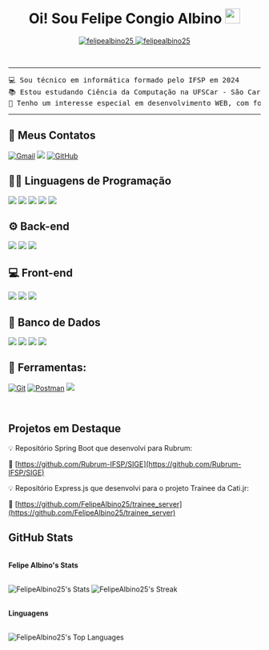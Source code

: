 <h1 align="center">
Oi! Sou Felipe Congio Albino
	<a href="https://github.com/FelipeAlbino25" target="_self">
		<img src="https://media.giphy.com/media/hvRJCLFzcasrR4ia7z/giphy.gif" width="30">
	</a>
</h1>
<p align="center">
	<a href="https://github.com/FelipeAlbino25">
		<img src="https://komarev.com/ghpvc/?username=felipealbino25&label=Profile%20views&color=0e75b6&style=flat" alt="felipealbino25" />
	</a>
	<a href="https://github.com/FelipeAlbino25">
		<img src="https://img.shields.io/github/followers/felipealbino25?label=Followers" alt="felipealbino25" />
	</a>
</p>
<br/>

<hr>

<pre>
💻 Sou técnico em informática formado pelo IFSP em 2024
📚 Estou estudando Ciência da Computação na UFSCar - São Carlos
📝 Tenho um interesse especial em desenvolvimento WEB, com foco em Back-end
</pre>
<hr>

## 🤝 Meus Contatos
<p>
	<a href="mailto:felipecongioalbino11@gmail.com"><img img src="https://img.shields.io/badge/Gmail-D14836?style=for-the-badge&logo=gmail&logoColor=white" alt="Gmail"/></a>
	<a href="https://www.linkedin.com/in/felipecongioalbino/"><img src="https://img.shields.io/badge/LinkedIn-0077B5?style=for-the-badge&logo=linkedin&logoColor=white"/></a>
	<a href="https://github.com/FelipeAlbino25"><img src="https://img.shields.io/badge/GitHub-100000?style=for-the-badge&logo=github&logoColor=white" alt="GitHub"/></a>
</p>

## 👨‍💻 Linguagens de Programação

<p>
    <a href="https://github.com/FelipeAlbino25"><img src="https://img.shields.io/badge/Java-ED8B00?style=for-the-badge&logo=openjdk&logoColor=white"></a>
	    <a href="https://github.com/FelipeAlbino25"><img src="https://img.shields.io/badge/C-00599C?style=for-the-badge&logo=c&logoColor=white"></a>
	    <a href="https://github.com/FelipeAlbino25"><img src="https://img.shields.io/badge/TypeScript-007ACC?style=for-the-badge&logo=typescript&logoColor=white"></a>
     	    <a href="https://github.com/FelipeAlbino25"><img src="https://img.shields.io/badge/JavaScript-323330?style=for-the-badge&logo=javascript&logoColor=F7DF1E"></a>
	   <a href="https://github.com/FelipeAlbino25"><img src="https://img.shields.io/badge/PHP-777BB4?style=for-the-badge&logo=php&logoColor=white"></a>



## ⚙️ Back-end

<p>
    <a href="https://github.com/FelipeAlbino25"><img src="https://img.shields.io/badge/express.js-000000?style=for-the-badge&logo=express&logoColor=white"></a>
    <a href="https://github.com/FelipeAlbino25"><img src="https://img.shields.io/badge/Spring%20Boot-6DB33F?style=for-the-badge&logo=springboot&logoColor=white"></a>
        <a href="https://github.com/FelipeAlbino25"><img src="https://img.shields.io/badge/node.js-339933?style=for-the-badge&logo=Node.js&logoColor=white"></a>

</p>

## 💻 Front-end

<p>
    
<a href="https://github.com/FelipeAlbino25"><img src="https://img.shields.io/badge/-ReactJs-61DAFB?logo=react&logoColor=white&style=for-the-badge"></a>
<a href="https://github.com/FelipeAlbino25"><img src="https://img.shields.io/badge/HTML5-E34F26?style=for-the-badge&logo=html5&logoColor=white"></a>
<a href="https://github.com/FelipeAlbino25"><img src="https://img.shields.io/badge/CSS3-1572B6?style=for-the-badge&logo=css3&logoColor=white"></a>

 
</p>

## 💾 Banco de Dados

<p>
    <a href="https://github.com/FelipeAlbino25"><img src="https://img.shields.io/badge/MySQL-005C84?style=for-the-badge&logo=mysql&logoColor=white"></a>
    <a href="https://github.com/FelipeAlbino25"><img src="https://img.shields.io/badge/Sqlite-003B57?style=for-the-badge&logo=sqlite&logoColor=white"></a>
    <a href="https://github.com/FelipeAlbino25"><img src="https://img.shields.io/badge/phpmyadmin-6C78AF?style=for-the-badge&logo=phpmyadmin&logoColor=white"></a>
    <a href="https://github.com/FelipeAlbino25"><img src="https://img.shields.io/badge/PostgreSQL-316192?style=for-the-badge&logo=postgresql&logoColor=white"></a>
  
</p>

## 🧰 Ferramentas:
<p>
<a href="https://github.com/FelipeAlbino25"><img alt="Git" src="https://img.shields.io/badge/GIT-E44C30?style=for-the-badge&logo=git&logoColor=white"></a>
    <a href="https://github.com/FelipeAlbino25"><img alt="Postman" src="https://img.shields.io/badge/Postman-FF6C37?style=for-the-badge&logo=Postman&logoColor=white"></a>
 <a href="https://github.com/FelipeAlbino25"><img src="https://img.shields.io/badge/Docker-2CA5E0?style=for-the-badge&logo=docker&logoColor=white"></a>
</p>
</br>

## Projetos em Destaque

💡 Repositório Spring Boot que desenvolvi para Rubrum:

🔗 [https://github.com/Rubrum-IFSP/SIGE](https://github.com/Rubrum-IFSP/SIGE)


💡 Repositório Express.js que desenvolvi para o projeto Trainee da Cati.jr:

🔗 [https://github.com/FelipeAlbino25/trainee_server](https://github.com/FelipeAlbino25/trainee_server)


## GitHub Stats

<br/>
<summary><b>Felipe Albino's Stats</b></summary>
<br/>

![FelipeAlbino25's Stats](https://github-readme-stats.vercel.app/api?username=FelipeAlbino25&theme=dracula&show_icons=true&hide_border=true&count_private=true)
	![FelipeAlbino25's Streak](https://github-readme-streak-stats.herokuapp.com/?user=FelipeAlbino25&theme=dracula&hide_border=true)
 <br/>
</p>
<br/>

<summary><b>Linguagens</b></summary>
<br/>

![FelipeAlbino25's Top Languages](https://github-readme-stats.vercel.app/api/top-langs/?username=FelipeAlbino25&theme=dracula&show_icons=true&hide_border=true&layout=compact)
<br/>
<br/>

